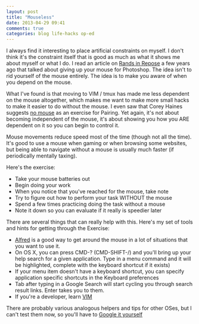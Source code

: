 ```yaml
---
layout: post
title: "Mouseless"
date: 2013-04-29 09:41
comments: true
categories: blog life-hacks op-ed
---
```


I always find it interesting to place artificial constraints on myself.  I don't think it's the constraint itself that is good as much as what it shows me about myself or what I do.  I read an article on [Rands in Repose](http://www.randsinrepose.com/archives/2008/04/21/saving_seconds.html) a few years ago that talked about giving up your mouse for Photoshop.  The idea isn't to rid yourself of the mouse entirely.  The idea is to make you aware of when you depend on the mouse.

What I've found is that moving to VIM / tmux has made me less dependent on the mouse altogether, which makes me want to make more small hacks to make it easier to do without the mouse.  I even saw that Corey Haines suggests [no mouse](http://coderetreat.org/facilitating/activity-catalog) as an exercise for Pairing.  Yet again, it's not about becoming independent of the mouse, it's about showing you how you ARE dependent on it so you can begin to control it.  

Mouse movements reduce speed most of the time (though not all the time).  It's good to use a mouse when gaming or when browsing some websites, but being able to navigate without a mouse is usually much faster (if periodically mentally taxing).  

Here's the exercise:

* Take your mouse batteries out
* Begin doing your work
* When you notice that you've reached for the mouse, take note
* Try to figure out how to perform your task WITHOUT the mouse 
* Spend a few times practicing doing the task without a mouse
* Note it down so you can evaluate if it really is speedier later

There are several things that can really help with this.  Here's my set of tools and hints for getting through the Exercise:

* [Alfred](http://alfredapp.com) is a good way to get around the mouse in a lot of situations that you want to use it.  
* On OS X, you can press CMD-? (CMD-SHIFT-/) and you'll bring up your help search for a given application.  Type in a menu command and it will be highlighted, complete with the keyboard shortcut if it exists)
* If your menu item doesn't have a keyboard shortcut, you can specify application specific shortcuts in the Keyboard preferences
* Tab after typing in a Google Search will start cycling you through search result links.  Enter takes you to them.  
* If you're a developer, learn [VIM](http://www.vim.org)

There are probably various analogous helpers and tips for other OSes, but I can't test them now, so you'll have to [Google it yourself](http://lmgtfy.com?q=Windows+mouseless)


